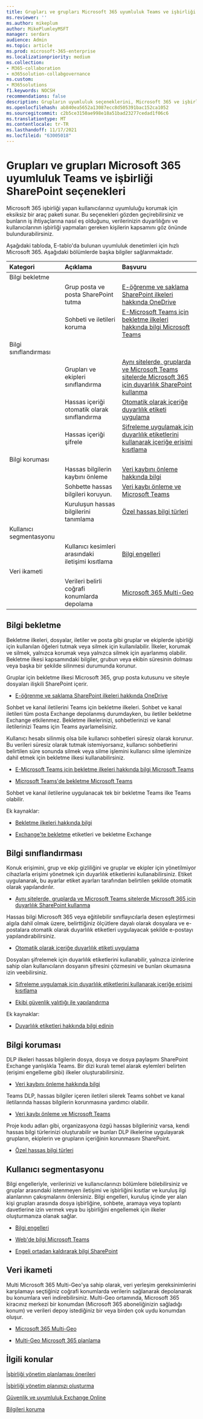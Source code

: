 ```yaml
---
title: Grupları ve grupları Microsoft 365 uyumluluk Teams ve işbirliği SharePoint seçenekleri
ms.reviewer: ''
ms.author: mikeplum
author: MikePlumleyMSFT
manager: serdars
audience: Admin
ms.topic: article
ms.prod: microsoft-365-enterprise
ms.localizationpriority: medium
ms.collection:
- M365-collaboration
- m365solution-collabgovernance
ms.custom:
- M365solutions
f1.keywords: NOCSH
recommendations: false
description: Grupların uyumluluk seçeneklerini, Microsoft 365 ve işbirliği Teams hakkında SharePoint öğrenin.
ms.openlocfilehash: ab840ea5652a13087ecc8d505391bac152ca1052
ms.sourcegitcommit: c2b5ce3150ae998e18a51bad23277cedad1f06c6
ms.translationtype: MT
ms.contentlocale: tr-TR
ms.lasthandoff: 11/17/2021
ms.locfileid: "63005018"
---
```

# <a name="compliance-options-for-microsoft-365-groups-teams-and-sharepoint-collaboration"></a>Grupları ve grupları Microsoft 365 uyumluluk Teams ve işbirliği SharePoint seçenekleri

Microsoft 365 işbirliği yapan kullanıcılarınız uyumluluğu korumak için eksiksiz bir araç paketi sunar. Bu seçenekleri gözden geçirebilirsiniz ve bunların iş ihtiyaçlarına nasıl eş olduğunu, verilerinizin duyarlılığını ve kullanıcılarının işbirliği yapmaları gereken kişilerin kapsamını göz önünde bulundurabilirsiniz.

Aşağıdaki tabloda, E-tablo'da bulunan uyumluluk denetimleri için hızlı Microsoft 365. Aşağıdaki bölümlerde başka bilgiler sağlanmaktadır.

|Kategori|Açıklama|Başvuru|
|:-------|:----------|:--------|
|Bilgi bekletme|||
||Grup posta ve posta SharePoint tutma|[E-öğrenme ve saklama SharePoint ilkeleri hakkında OneDrive](../compliance/retention-policies-sharepoint.md)|
||Sohbeti ve iletileri koruma|[E-Microsoft Teams için bekletme ilkeleri hakkında bilgi Microsoft Teams](../compliance/retention-policies-teams.md)|
|Bilgi sınıflandırması|||
||Grupları ve ekipleri sınıflandırma|[Aynı sitelerde, gruplarda ve Microsoft Teams sitelerde Microsoft 365 için duyarlılık SharePoint kullanma](../compliance/sensitivity-labels-teams-groups-sites.md)|
||Hassas içeriği otomatik olarak sınıflandırma|[Otomatik olarak içeriğe duyarlılık etiketi uygulama](../compliance/apply-sensitivity-label-automatically.md)|
||Hassas içeriği şifrele|[Şifreleme uygulamak için duyarlılık etiketlerini kullanarak içeriğe erişimi kısıtlama](../compliance/encryption-sensitivity-labels.md)|
|Bilgi koruması|||
||Hassas bilgilerin kaybını önleme|[Veri kaybını önleme hakkında bilgi](../compliance/dlp-learn-about-dlp.md)|
||Sohbette hassas bilgileri koruyun.|[Veri kaybı önleme ve Microsoft Teams](../compliance/dlp-microsoft-teams.md)|
||Kuruluşun hassas bilgilerini tanımlama|[Özel hassas bilgi türleri](../compliance/sensitive-information-type-learn-about.md)|
|Kullanıcı segmentasyonu|||
||Kullanıcı kesimleri arasındaki iletişimi kısıtlama|[Bilgi engelleri](../compliance/information-barriers.md)|
|Veri ikameti|||
||Verileri belirli coğrafi konumlarda depolama|[Microsoft 365 Multi-Geo](/microsoft-365/enterprise/microsoft-365-multi-geo)|

## <a name="information-retention"></a>Bilgi bekletme

Bekletme ilkeleri, dosyalar, iletiler ve posta gibi gruplar ve ekiplerde işbirliği için kullanılan öğeleri tutmak veya silmek için kullanılabilir. İlkeler, korumak ve silmek, yalnızca korumak veya yalnızca silmek için ayarlanmış olabilir. Bekletme ilkesi kapsamındaki bilgiler, grubun veya ekibin süresinin dolması veya başka bir şekilde silinmesi durumunda korunur.

Gruplar için bekletme ilkesi Microsoft 365, grup posta kutusunu ve siteyle dosyaları ilişkili SharePoint içerir.

- [E-öğrenme ve saklama SharePoint ilkeleri hakkında OneDrive](../compliance/retention-policies-sharepoint.md)

Sohbet ve kanal iletilerini Teams için bekletme ilkeleri. Sohbet ve kanal iletileri tüm posta Exchange depolanmış durumdayken, bu iletiler bekletme Exchange etkilenmez. Bekletme ilkelerinizi, sohbetlerinizi ve kanal iletilerinizi Teams için Teams ayarlamelisiniz. 

Kullanıcı hesabı silinmiş olsa bile kullanıcı sohbetleri süresiz olarak korunur. Bu verileri süresiz olarak tutmak istemiyorsanız, kullanıcı sohbetlerini belirtilen süre sonunda silmek veya silme işlemini kullanıcı silme işleminize dahil etmek için bekletme ilkesi kullanabilirsiniz.

- [E-Microsoft Teams için bekletme ilkeleri hakkında bilgi Microsoft Teams](../compliance/retention-policies-teams.md)

- [Microsoft Teams'de bekletme Microsoft Teams](/microsoftteams/retention-policies)

Sohbet ve kanal iletilerine uygulanacak tek bir bekletme Teams ilke Teams olabilir. 

Ek kaynaklar:

- [Bekletme ilkeleri hakkında bilgi](../compliance/retention.md)

- [Exchange'te bekletme](/exchange/security-and-compliance/messaging-records-management/retention-tags-and-policies) etiketleri ve bekletme Exchange

## <a name="information-classification"></a>Bilgi sınıflandırması

Konuk erişimini, grup ve ekip gizliliğini ve gruplar ve ekipler için yönetilmiyor cihazlarla erişimi yönetmek için duyarlılık etiketlerini kullanabilirsiniz. Etiket uygulanarak, bu ayarlar etiket ayarları tarafından belirtilen şekilde otomatik olarak yapılandırılır.

- [Aynı sitelerde, gruplarda ve Microsoft Teams sitelerde Microsoft 365 için duyarlılık SharePoint kullanma](../compliance/sensitivity-labels-teams-groups-sites.md)

Hassas bilgi Microsoft 365 veya eğitilebilir sınıflayıcılarla desen eşleştirmesi algıla dahil olmak üzere, belirttiğiniz ölçütlere dayalı olarak dosyalara ve e-postalara otomatik olarak duyarlılık etiketleri uygulayacak şekilde e-postayı yapılandırabilirsiniz.

- [Otomatik olarak içeriğe duyarlılık etiketi uygulama](../compliance/apply-sensitivity-label-automatically.md)

Dosyaları şifrelemek için duyarlılık etiketlerini kullanabilir, yalnızca izinlerine sahip olan kullanıcıların dosyanın şifresini çözmesini ve bunları okumasına izin veebilirsiniz.

- [Şifreleme uygulamak için duyarlılık etiketlerini kullanarak içeriğe erişimi kısıtlama](../compliance/encryption-sensitivity-labels.md)

- [Ekibi güvenlik yalıtlığı ile yapılandırma](./secure-teams-security-isolation.md)

Ek kaynaklar:

- [Duyarlılık etiketleri hakkında bilgi edinin](../compliance/sensitivity-labels.md)


## <a name="information-protection"></a>Bilgi koruması

DLP ilkeleri hassas bilgilerin dosya, dosya ve dosya paylaşımı SharePoint Exchange yanlışlıkla Teams. Bir dizi kuralı temel alarak eylemleri belirten (erişimi engelleme gibi) ilkeler oluşturabilirsiniz.

- [Veri kaybını önleme hakkında bilgi](../compliance/dlp-learn-about-dlp.md)

Teams DLP, hassas bilgiler içeren iletileri silerek Teams sohbet ve kanal iletilarında hassas bilgilerin korunmasına yardımcı olabilir.

- [Veri kaybı önleme ve Microsoft Teams](../compliance/dlp-microsoft-teams.md)

Proje kodu adları gibi, organizasyona özgü hassas bilgileriniz varsa, kendi hassas bilgi türlerinizi oluşturabilir ve bunları DLP ilkelerine uygulayarak grupların, ekiplerin ve grupların içeriğinin korunmasını SharePoint.

- [Özel hassas bilgi türleri](../compliance/sensitive-information-type-learn-about.md)

## <a name="user-segmentation"></a>Kullanıcı segmentasyonu

Bilgi engelleriyle, verilerinizi ve kullanıcılarınızı bölümlere bölebilirsiniz ve gruplar arasındaki istenmeyen iletişimi ve işbirliğini kısıtlar ve kuruluş ilgi alanlarının çakışmalarını önlersiniz. Bilgi engelleri, kuruluş içinde yer alan kişi grupları arasında dosya işbirliğine, sohbete, aramaya veya toplantı davetlerine izin vermek veya bu işbirliğini engellemek için ilkeler oluşturmanıza olanak sağlar.

- [Bilgi engelleri](../compliance/information-barriers.md)

- [Web'de bilgi Microsoft Teams](/microsoftteams/information-barriers-in-teams)

- [Engeli ortadan kaldırarak bilgi SharePoint](/sharepoint/information-barriers)

## <a name="data-residency"></a>Veri ikameti

Multi Microsoft 365 Multi-Geo'ya sahip olarak, veri yerleşim gereksinimlerini karşılamayı seçtiğiniz coğrafi konumlarda verilerin sağlanarak depolanarak bu konumlara veri indirebilirsiniz. Multi-Geo ortamında, Microsoft 365 kiracınız merkezi bir konumdan (Microsoft 365 aboneliğinizin sağladığı konum) ve verileri depoy istediğiniz bir veya birden çok uydu konumdan oluşur.

- [Microsoft 365 Multi-Geo](/microsoft-365/enterprise/microsoft-365-multi-geo)

- [Multi-Geo Microsoft 365 planlama](/microsoft-365/enterprise/plan-for-multi-geo)

## <a name="related-topics"></a>İlgili konular

[İşbirliği yönetim planlaması önerileri](collaboration-governance-overview.md#collaboration-governance-planning-recommendations)

[İşbirliği yönetim planınızı oluşturma](collaboration-governance-first.md)

[Güvenlik ve uyumluluk Exchange Online](/exchange/security-and-compliance/security-and-compliance)

[Bilgileri koruma](../compliance/information-protection.md)
